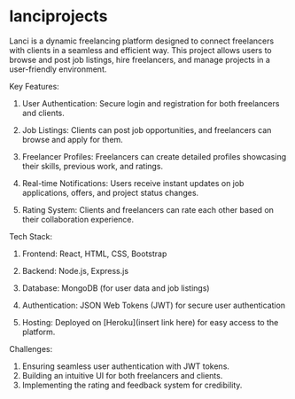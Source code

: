 # lanciprojects
Lanci is a dynamic freelancing platform designed to connect freelancers with clients in a seamless and efficient way. This project allows users to browse and post job listings, hire freelancers, and manage projects in a user-friendly environment.

Key Features:
1. User Authentication: Secure login and
   registration for both freelancers and
   clients.

2. Job Listings: Clients can post job
   opportunities, and freelancers can
   browse and apply for them.

3. Freelancer Profiles: Freelancers can
   create detailed profiles showcasing
   their skills, previous work, and ratings.

4. Real-time Notifications: Users receive
   instant updates on job applications,
   offers, and project status changes.

6. Rating System: Clients and freelancers
   can rate each other based on their
   collaboration experience.

Tech Stack:
1. Frontend: React, HTML, CSS, Bootstrap

2. Backend: Node.js, Express.js

3. Database: MongoDB (for user data and job
   listings)

4. Authentication: JSON Web Tokens (JWT)
   for secure user authentication

5. Hosting: Deployed on [Heroku](insert
   link here) for easy access to the
   platform.


Challenges:
1. Ensuring seamless user authentication
   with JWT tokens.
2. Building an intuitive UI for both
   freelancers and clients.
3. Implementing the rating and feedback
   system for credibility.
